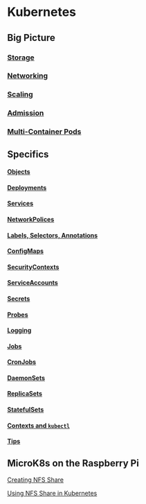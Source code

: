 # Kubernetes

## Big Picture

### [Storage](Storage.md)

### [Networking](Networking.md)

### [Scaling](Scaling.md)

### [Admission](Admission.md)

### [Multi-Container Pods](MultiContainerPods.md)

## Specifics

#### [Objects](Objects.md)

#### [Deployments](Deployments.md)

#### [Services](Services.md)

#### [NetworkPolices](NetworkPolices.md)

#### [Labels, Selectors, Annotations](Labels.md)

#### [ConfigMaps](ConfigMaps.md)

#### [SecurityContexts](SecurityContexts.md)

#### [ServiceAccounts](ServiceAccounts.md)

#### [Secrets](Secrets.md)

#### [Probes](Probes.md)

#### [Logging](Logging.md)

#### [Jobs](Jobs.md)

#### [CronJobs](CronJobs.md)

#### [DaemonSets](DaemonSets.md)

#### [ReplicaSets](ReplicaSets.md)

#### [StatefulSets](StatefulSets.md)

#### [Contexts and `kubectl`](Contexts.md)

#### [Tips](Tips.md)

## MicroK8s on the Raspberry Pi

[Creating NFS Share](MicroK8s/nfs/Create.md)

[Using NFS Share in Kubernetes](MicroK8s/nfs/Add.md)
